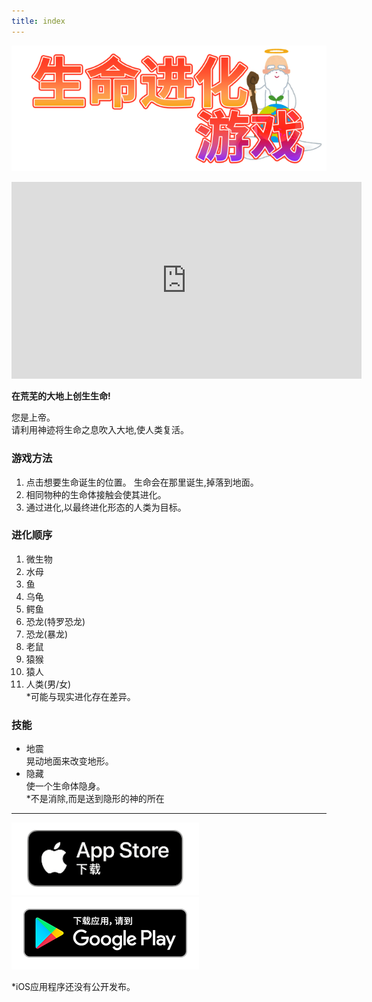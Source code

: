 ```yaml
---
title: index
---
```


![top banner](img_app_logo.cn.png)

<iframe width="560" height="315" src="https://www.youtube.com/embed/-WFdphsV4eU?si=22VyHrrVJSJ6eDws" title="YouTube video player" frameborder="0" allow="accelerometer; autoplay; clipboard-write; encrypted-media; gyroscope; picture-in-picture; web-share" allowfullscreen></iframe>

<b>在荒芜的大地上创生生命!</b>

您是上帝。<br>
请利用神迹将生命之息吹入大地,使人类复活。

### 游戏方法

1. 点击想要生命诞生的位置。
    生命会在那里诞生,掉落到地面。
2. 相同物种的生命体接触会使其进化。
3. 通过进化,以最终进化形态的人类为目标。

### 进化顺序

1. 微生物
2. 水母
3. 鱼
4. 乌龟
5. 鳄鱼
6. 恐龙(特罗恐龙)
7. 恐龙(暴龙)
8. 老鼠
9. 猿猴
10. 猿人
11. 人类(男/女)<br>*可能与现实进化存在差异。

### 技能
- 地震<br>晃动地面来改变地形。
- 隐藏<br>使一个生命体隐身。<br>*不是消除,而是送到隐形的神的所在

-------

[![App store link](img_appstore_banner.zh.png#imgleft)](https://itunes.apple.com/cn/app/id6474465983?mt=8)[![Google Play link](img_google-play-badge.zh.png#imgleft)](https://play.google.com/store/apps/details?id=jp.hyoromo.lifeevolve)
<div class="clear clear_box"></div>
*iOS应用程序还没有公开发布。